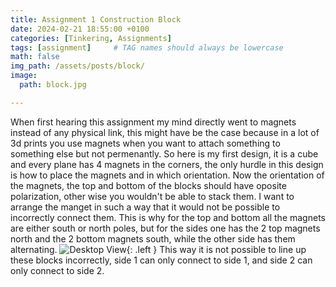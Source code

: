 ```yaml
---
title: Assignment 1 Construction Block 
date: 2024-02-21 18:55:00 +0100
categories: [Tinkering, Assignments]
tags: [assignment]     # TAG names should always be lowercase
math: false
img_path: /assets/posts/block/
image:
  path: block.jpg

---
```


When first hearing this assignment my mind directly went to magnets instead of any physical link, 
this might have be the case because in a lot of 3d prints you use magnets when you want to attach something to something else but not permenantly. 
So here is my first design, it is a cube and every plane has 4 magnets in the corners, 
the only hurdle in this design is how to place the magnets and in which orientation.
Now the orientation of the magnets,
the top and bottom of the blocks should have oposite polarization,
other wise you wouldn't be able to stack them.
I want to arrange the manget in such a way that it would not be possible to incorrectly connect them.
This is why for the top and bottom all the magnets are either south or north poles,
but for the sides one has the 2 top magnets north and the 2 bottom magnets south, while the other side has them alternating.
![Desktop View](magnets.jpg){: .left }
This way it is not possible to line up these blocks incorrectly, side 1 can only connect to side 1, and side 2 can only connect to side 2.

